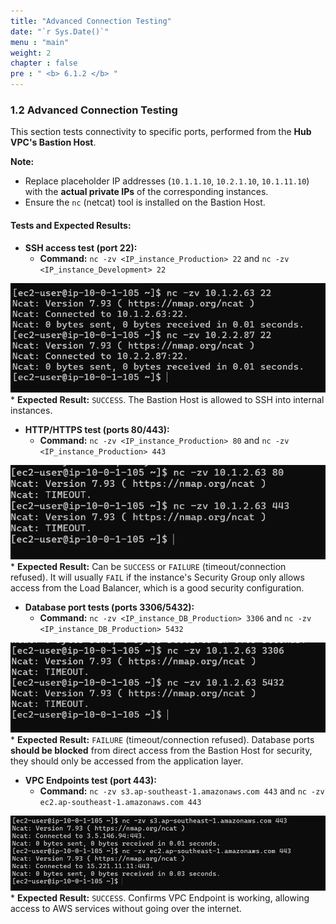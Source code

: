 ```yaml
---
title: "Advanced Connection Testing"
date: "`r Sys.Date()`"
menu : "main"
weight: 2
chapter : false
pre : " <b> 6.1.2 </b> "
---
```


### 1.2 Advanced Connection Testing

This section tests connectivity to specific ports, performed from the **Hub VPC's Bastion Host**.

**Note:**
*   Replace placeholder IP addresses (`10.1.1.10`, `10.2.1.10`, `10.1.11.10`) with the **actual private IPs** of the corresponding instances.
*   Ensure the `nc` (netcat) tool is installed on the Bastion Host.

#### Tests and Expected Results:

*   **SSH access test (port 22):**
    *   **Command:** `nc -zv <IP_instance_Production> 22` and `nc -zv <IP_instance_Development> 22`

![](/images/6.testing-monitoring/hinh-6.png)
    *   **Expected Result:** `SUCCESS`. The Bastion Host is allowed to SSH into internal instances.

*   **HTTP/HTTPS test (ports 80/443):**
    *   **Command:** `nc -zv <IP_instance_Production> 80` and `nc -zv <IP_instance_Production> 443`

![](/images/6.testing-monitoring/hinh-7.png)
    *   **Expected Result:** Can be `SUCCESS` or `FAILURE` (timeout/connection refused). It will usually `FAIL` if the instance's Security Group only allows access from the Load Balancer, which is a good security configuration.

*   **Database port tests (ports 3306/5432):**
    *   **Command:** `nc -zv <IP_instance_DB_Production> 3306` and `nc -zv <IP_instance_DB_Production> 5432`

![](/images/6.testing-monitoring/hinh-8.png)
    *   **Expected Result:** `FAILURE` (timeout/connection refused). Database ports **should be blocked** from direct access from the Bastion Host for security, they should only be accessed from the application layer.

*   **VPC Endpoints test (port 443):**
    *   **Command:** `nc -zv s3.ap-southeast-1.amazonaws.com 443` and `nc -zv ec2.ap-southeast-1.amazonaws.com 443`

![](/images/6.testing-monitoring/hinh-9.png)
    *   **Expected Result:** `SUCCESS`. Confirms VPC Endpoint is working, allowing access to AWS services without going over the internet.
